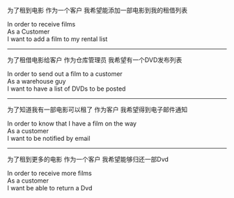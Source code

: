 为了租到电影
作为一个客户
我希望能添加一部电影到我的租借列表

In order to receive films  
As a Customer   
I want to add a film to my rental list

---

为了租借电影给客户
作为仓库管理员
我希望有一个DVD发布列表

In order to send out a film to a customer   
As a warehouse guy   
I want to have a list of DVDs to be posted  

---

为了知道我有一部电影可以租了
作为客户
我希望得到电子邮件通知

In order to know that I have a film on the way   
As a customer   
I want to be notified by email  

---

为了租到更多的电影
作为一个客户
我希望能够归还一部Dvd

In order to receive more films   
As a customer   
I want be able to return a Dvd